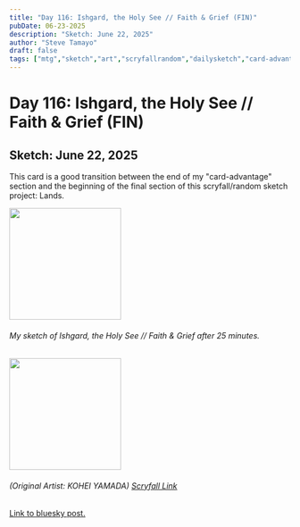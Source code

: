 ```yaml
---
title: "Day 116: Ishgard, the Holy See // Faith & Grief (FIN)"
pubDate: 06-23-2025
description: "Sketch: June 22, 2025"
author: "Steve Tamayo"
draft: false
tags: ["mtg","sketch","art","scryfallrandom","dailysketch","card-advantage","land","KOHEI YAMADA"]
---
```

# Day 116: Ishgard, the Holy See // Faith & Grief (FIN)
## Sketch: June 22, 2025


This card is a good transition between the end of my "card-advantage" section and the beginning of the final section of this scryfall/random sketch project: Lands.


<img src="https://cdn.bsky.app/img/feed_fullsize/plain/did:plc:vlb3baqyfxfheceuqyubujfl/bafkreidwoeorcmn74vtxvcrds4b7r4q2hmpnfu2azfvcmdqqn56k3augai@jpeg" height="200">


###### My sketch of Ishgard, the Holy See // Faith & Grief after 25 minutes.
<img src="https://cards.scryfall.io/large/front/0/6/068bc755-9d3d-430b-abc5-c775a5415bf9.jpg?1748706839" height="200">


###### (Original Artist: KOHEI YAMADA) [Scryfall Link](https://scryfall.com/card/fin/283/ishgard-the-holy-see-faith-&-grief)


[Link to bluesky post.](https://bsky.app/profile/did:plc:vlb3baqyfxfheceuqyubujfl/post/3lscvonpbks2s)